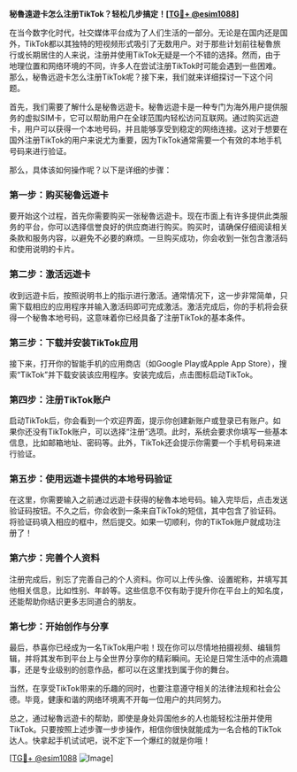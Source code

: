**秘魯遠遊卡怎么注册TikTok？轻松几步搞定！[[TG💪+ @esim1088](https://t.me/s/esim1088)]**

在当今数字化时代，社交媒体平台成为了人们生活的一部分。无论是在国内还是国外，TikTok都以其独特的短视频形式吸引了无数用户。对于那些计划前往秘魯旅行或长期居住的人来说，注册并使用TikTok无疑是一个不错的选择。然而，由于地理位置和网络环境的不同，许多人在尝试注册TikTok时可能会遇到一些困难。那么，秘魯远遊卡怎么注册TikTok呢？接下来，我们就来详细探讨一下这个问题。

首先，我们需要了解什么是秘魯远遊卡。秘魯远遊卡是一种专门为海外用户提供服务的虚拟SIM卡，它可以帮助用户在全球范围内轻松访问互联网。通过购买远遊卡，用户可以获得一个本地号码，并且能够享受到稳定的网络连接。这对于想要在国外注册TikTok的用户来说尤为重要，因为TikTok通常需要一个有效的本地手机号码来进行验证。

那么，具体该如何操作呢？以下是详细的步骤：

### 第一步：购买秘魯远遊卡

要开始这个过程，首先你需要购买一张秘魯远遊卡。现在市面上有许多提供此类服务的平台，你可以选择信誉良好的供应商进行购买。购买时，请确保仔细阅读相关条款和服务内容，以避免不必要的麻烦。一旦购买成功，你会收到一张包含激活码和使用说明的卡片。

### 第二步：激活远遊卡

收到远遊卡后，按照说明书上的指示进行激活。通常情况下，这一步非常简单，只需下载相应的应用程序并输入激活码即可完成激活。激活完成后，你的手机将会获得一个秘魯本地号码，这意味着你已经具备了注册TikTok的基本条件。

### 第三步：下载并安装TikTok应用

接下来，打开你的智能手机的应用商店（如Google Play或Apple App Store），搜索“TikTok”并下载安装该应用程序。安装完成后，点击图标启动TikTok。

### 第四步：注册TikTok账户

启动TikTok后，你会看到一个欢迎界面，提示你创建新账户或登录已有账户。如果你还没有TikTok账户，可以选择“注册”选项。此时，系统会要求你填写一些基本信息，比如邮箱地址、密码等。此外，TikTok还会提示你需要一个手机号码来进行验证。

### 第五步：使用远遊卡提供的本地号码验证

在这里，你需要输入之前通过远遊卡获得的秘魯本地号码。输入完毕后，点击发送验证码按钮。不久之后，你会收到一条来自TikTok的短信，其中包含了验证码。将验证码填入相应的框中，然后提交。如果一切顺利，你的TikTok账户就成功注册了！

### 第六步：完善个人资料

注册完成后，别忘了完善自己的个人资料。你可以上传头像、设置昵称，并填写其他相关信息，比如性别、年龄等。这些信息不仅有助于提升你在平台上的知名度，还能帮助你结识更多志同道合的朋友。

### 第七步：开始创作与分享

最后，恭喜你已经成为一名TikTok用户啦！现在你可以尽情地拍摄视频、编辑剪辑，并将其发布到平台上与全世界分享你的精彩瞬间。无论是日常生活中的点滴趣事，还是专业级别的创意作品，都可以在这里找到属于你的舞台。

当然，在享受TikTok带来的乐趣的同时，也要注意遵守相关的法律法规和社会公德。毕竟，健康和谐的网络环境离不开每一位用户的共同努力。

总之，通过秘魯远遊卡的帮助，即使是身处异国他乡的人也能轻松注册并使用TikTok。只要按照上述步骤一步步操作，相信你很快就能成为一名合格的TikTok达人。快拿起手机试试吧，说不定下一个爆红的就是你哦！

[[TG💪+ @esim1088](https://t.me/s/esim1088) ![Image](https://i.postimg.cc/4NQfJmqS/Snipaste-2025-05-13-00-14-12.png)]